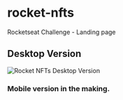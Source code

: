 # rocket-nfts
Rocketseat Challenge - Landing page 

## Desktop Version
![Rocket NFTs Desktop Version](./assets/Rocket-NFTs.gif)

### Mobile version in the making.
